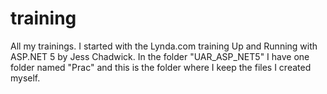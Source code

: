 # training
All my trainings. 
I started with the Lynda.com training Up and Running with ASP.NET 5 by Jess Chadwick. In the folder "UAR_ASP_NET5" I have one folder named "Prac" and this is the folder where I keep the files I created myself.
